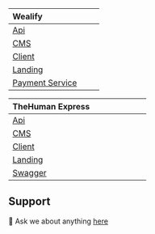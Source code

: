 | Wealify   <img src="https://wealify.com/img/logo-1.svg" width="100" height="17" />  | 
| ------------- |
| [Api](https://github.com/thehumansourcecode/wealify-api)  | 
| [CMS]()  | 
| [Client](https://github.com/thehumansourcecode/wealify-client)  | 
| [Landing](https://github.com/thehumansourcecode/wealify-landing-page)  | 
| [Payment Service](https://github.com/thehumansourcecode/wealify-payment-service)  | 


| TheHuman Express   <img src="https://app.thehuman.express/img/home_logo.d31561d8.svg" width="100" height="17" /> |
| ------------- | 
| [Api](https://github.com/thehumansourcecode/logistic-api)  |
| [CMS](https://github.com/thehumansourcecode/logistic-cms)  |
| [Client](https://github.com/thehumansourcecode/logistic-customer)  |
| [Landing](https://github.com/thehumansourcecode/logistic-landing-page)  |
| [Swagger](https://github.com/thehumansourcecode/logistic-swagger)  |

## Support
💬 Ask we about anything [here](https://thehumaninc.com/)
